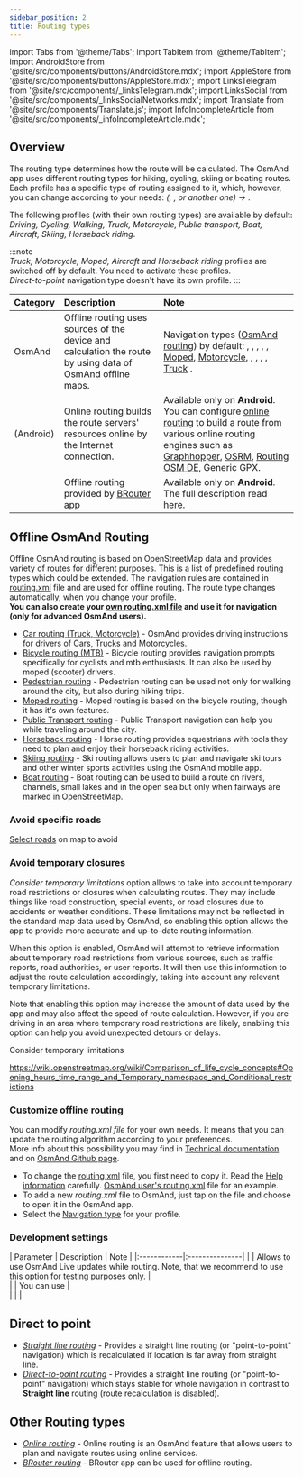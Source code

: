 ```yaml
---
sidebar_position: 2
title: Routing types
---
```


import Tabs from '@theme/Tabs';
import TabItem from '@theme/TabItem';
import AndroidStore from '@site/src/components/buttons/AndroidStore.mdx';
import AppleStore from '@site/src/components/buttons/AppleStore.mdx';
import LinksTelegram from '@site/src/components/_linksTelegram.mdx';
import LinksSocial from '@site/src/components/_linksSocialNetworks.mdx';
import Translate from '@site/src/components/Translate.js';
import InfoIncompleteArticle from '@site/src/components/_infoIncompleteArticle.mdx';


## Overview  

The routing type determines how the route will be calculated. The OsmAnd app uses different routing types for hiking, cycling, skiing or boating routes. Each profile has a specific type of routing assigned to it, which, however, you can change according to your needs: *<Translate android="true" ids="shared_string_menu,configure_profile"/> (<Translate android="true" ids="app_mode_boat"/>, <Translate android="true" ids="app_mode_car"/>, <Translate android="true" ids="app_mode_pedestrian"/> or another one) → <Translate android="true" ids="routing_settings_2,nav_type_hint"/>*.

The following profiles (with their own routing types) are available by default: *Driving, Cycling, Walking, Truck, Motorcycle, Public transport, Boat, Aircraft, Skiing, Horseback riding*.  

:::note  
*Truck, Motorcycle, Moped, Aircraft and Horseback riding* profiles are switched off by default. You need to activate these profiles.  
*Direct-to-point* navigation type doesn't have its own profile.
:::

| Category | Description | Note |
|:------------|:---------------|:---------------|
| OsmAnd <Translate android="true" ids="shared_string_offline"/> |  Offline routing uses sources of the device and calculation the route by using data of OsmAnd offline maps.  |  Navigation types ([OsmAnd routing](https://github.com/osmandapp/OsmAnd-resources/blob/master/routing/routing.xml)) by default: [<Translate android="true" ids="app_mode_boat"/>](./boat-navigation.md), [<Translate android="true" ids="rendering_value_bicycle_name"/>](./bicycle-based-routing.md), [<Translate android="true" ids="rendering_value_car_name"/>](./car-based-routing.md), [<Translate android="true" ids="routing_profile_direct_to"/>](./direct-to-point-routing.md), [<Translate android="true" ids="horseback_riding"/>](./horse-routing.md), [Moped](./moped-routing.md), [Motorcycle](./car-based-routing.md#route-parameters---motorcycle), [<Translate android="true" ids="rendering_value_pedestrian_name"/>](./pedestrian-routing.md), [<Translate android="true" ids="app_mode_public_transport"/>](./public-transport-navigation.md), [<Translate android="true" ids="routing_profile_ski"/>](./ski-routing.md), [<Translate android="true" ids="routing_profile_straightline"/>](./straight-line-routing.md), [Truck](car-based-routing#route-parameters---truck) .            |
| <Translate android="true" ids="shared_string_online"/> (Android) |  Online routing builds the route servers' resources online by the Internet connection. | Available only on **Android**. You can configure [online routing](./online-routing.md) to build a route from various online routing engines such as [Graphhopper](https://graphhopper.com/), [OSRM](http://project-osrm.org/), [Routing OSM DE](https://routing.openstreetmap.de/), Generic GPX.  |
| <Translate android="true" ids="routing_profile_broutrer"/>  |  Offline routing provided by [BRouter app](https://brouter.de/)  | Available only on **Android**. The full description read [here](./brouter.md).   |

## Offline OsmAnd Routing

Offline OsmAnd routing is based on OpenStreetMap data and provides variety of routes for different purposes. This is a list of predefined routing types which could be extended. The navigation rules are contained in [routing.xml](../../../technical/osmand-file-formats/osmand-routing-xml.md) file and are used for offline routing. The route type changes automatically, when you change your profile.  
**You can also create your [own routing.xml file](#custom-routing) and use it for navigation (only for advanced OsmAnd users).**  

- [Car routing (Truck, Motorcycle)](./car-based-routing.md) - OsmAnd provides driving instructions for  drivers of Cars, Trucks and Motorcycles.  
- [Bicycle  routing (MTB)](./bicycle-based-routing.md) - Bicycle routing provides navigation prompts specifically for cyclists and mtb enthusiasts. It can also be used by moped (scooter) drivers.  
- [Pedestrian routing](./pedestrian-routing.md) - Pedestrian routing can be used not only for walking around the city, but also during hiking trips.
- [Moped routing](./moped-routing.md) - Moped routing is based on the bicycle routing, though it has it's own features.
- [Public Transport routing](./public-transport-navigation.md) - Public Transport navigation can help you while traveling around the city.
- [Horseback routing](./horse-routing.md) - Horse routing provides equestrians with tools they need to plan and enjoy their horseback riding activities.  
- [Skiing routing](./ski-routing.md) - Ski routing allows users to plan and navigate ski tours and other winter sports activities using the OsmAnd mobile app.  
- [Boat routing](./boat-navigation.md) - Boat routing can be used to build a route on rivers, channels, small lakes and in the open sea but only when fairways are marked in OpenStreetMap.

### Avoid specific roads

[Select roads](../../map/map-context-menu.md#avoid-road) on map to avoid

### Avoid temporary closures

*Consider temporary limitations* option allows to take into account temporary road restrictions or closures when calculating routes. They may include things like road construction, special events, or road closures due to accidents or weather conditions. These limitations may not be reflected in the standard map data used by OsmAnd, so enabling this option allows the app to provide more accurate and up-to-date routing information.

When this option is enabled, OsmAnd will attempt to retrieve information about temporary road restrictions from various sources, such as traffic reports, road authorities, or user reports. It will then use this information to adjust the route calculation accordingly, taking into account any relevant temporary limitations.

Note that enabling this option may increase the amount of data used by the app and may also affect the speed of route calculation. However, if you are driving in an area where temporary road restrictions are likely, enabling this option can help you avoid unexpected detours or delays.

Consider temporary limitations

https://wiki.openstreetmap.org/wiki/Comparison_of_life_cycle_concepts#Opening_hours_time_range_and_Temporary_namespace_and_Conditional_restrictions

### Customize offline routing

You can modify _routing.xml file_ for your own needs. It means that you can update the routing algorithm according to your preferences.  
More info about this possibility you may find in [Technical documentation](../../../technical/osmand-file-formats/osmand-routing-xml.md) and on [OsmAnd Github page](https://github.com/osmandapp/OsmAnd-resources/blob/master/routing/routing.xml).  

- To change the [routing.xml](https://github.com/osmandapp/OsmAnd-resources/blob/master/routing/routing.xml) file, you first need to copy it. Read the [Help information](https://github.com/osmandapp/OsmAnd-resources/blob/master/routing/routing.xml#L25) carefully. [OsmAnd user's routing.xml](https://groups.google.com/g/osmand/c/JvV7p_JJvEU) file for an example.
- To add a new *routing.xml* file to OsmAnd, just tap on the file and choose to open it in the OsmAnd app.
- Select the [Navigation type](../../navigation/setup/route-navigation.md#type-of-navigation) for your profile.

### Development settings

| Parameter | Description | Note |
|:------------|:---------------|
| *<Translate android="true" ids="use_live_routing"/>*  | Allows to use OsmAnd Live updates while routing. Note, that we recommend to use this option for testing purposes only. |   
| *<Translate android="true" ids="use_two_phase_routing"/>*  | You can use <Translate android="true" ids="complex_routing_descr"/> |  
| *<Translate android="true" ids="use_fast_recalculation"/>* | <Translate android="true" ids="use_fast_recalculation_desc"/>  |  

## Direct to point

- *[Straight line routing](./straight-line-routing.md)* - Provides a straight line routing (or "point-to-point" navigation) which is recalculated if location is far away from straight line.  
- *[Direct-to-point routing](./direct-to-point-routing.md)* - Provides a straight line routing (or "point-to-point" navigation) which stays stable for whole navigation in contrast to **Straight line** routing (route recalculation is disabled).

## Other Routing types

- *[Online routing](./online-routing.md)* - Online routing is an OsmAnd feature that allows users to plan and navigate routes using online services.  
- *[BRouter routing](./brouter.md)* - BRouter app can be used for offline routing.

